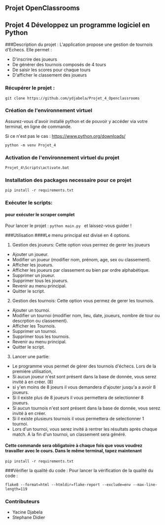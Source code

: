 ## Projet OpenClassrooms
## Projet 4 Développez un programme logiciel en Python

###Description du projet :
L'application propose une gestion de tournois d'Echecs. Elle permet :

- D'inscrire des joueurs
- De générer des tournois composés de 4 tours
- De saisir les scores pour chaque tours
- D'afficher le classement des joueurs

### Récupérer le projet :

```
git clone https://github.com/ydjabela/Projet_4_Openclassrooms
```

### Création de l'environnement virtuel

Assurez-vous d'avoir installé python et de pouvoir y accéder via votre terminal, en ligne de commande.

Si ce n'est pas le cas : https://www.python.org/downloads/

```
python -m venv Projet_4
```

### Activation de l'environnement virtuel du projet
```
Projet_4\Scripts\activate.bat
```
### Installation  des  packages necessaire pour ce projet
```
pip install -r requirements.txt
```

### Exécuter le scripts:

#### pour exécuter le scraper complet

Pour lancer le projet : ``` python main.py  ``` et laissez-vous guider !

###Utilisation
####Le menu principal est divisé en 4 options.
1) Gestion des joueurs:
Cette option vous permez de gerer les joueurs 
- Ajouter un joueur.
- Modifier un joueur (modifier nom, prénom, age, sex ou classement).
- Afficher les joueurs.
- Afficher les joueurs par classement ou bien par ordre alphabétique.
- Supprimer un joueur.
- Supprimer tous les joueurs.
- Revenir au menu principal.
- Quitter le script.

2) Gestion des tournois:
Cette option vous permez de gerer les tournois.
- Ajouter un tournoi.
- Modifier un tournoi (modifier nom, lieu, date, joueurs, nombre de tour ou descrption ou classement).
- Afficher les Tournois.
- Supprimer un tournoi.
- Supprimer tous les tournois.
- Revenir au menu principal.
- Quitter le script.
3) Lancer une partie:
- Le programme vous permet de gérer des tournois d'échecs. Lors de la première utilisation, 
- Si aucun joueur n'est sont présent dans la base de donnée, vous serez invité à en créer. (8)
- si y'en moins de 8 joeurs il vous demandera d'ajouter jusqu'a a avoir  8 joueurs.
- Si il existe plus de 8 joueurs il vous permettera de selectionner 8 joueurs.
- Si aucun tournois n'est sont présent dans la base de donnée, vous serez invité à en créer.
- Si il existe plusieurs tournois il vous permettera de selectionner 1 tournoi.
- Lors d'un tournoi, vous serez invité à rentrer les résultats après chaque match. A la fin d'un tournoi, un classement sera généré.

#### Cette commande sera obligatoire à chaque fois que vous voudrez travailler avec le cours. Dans le même terminal, tapez maintenant
```
pip install -r requirements.txt
```
###Vérifier la qualité du code :
Pour lancer la vérification de la qualité du code : 
```
flake8 --format=html --htmldir=flake-report --exclude=env --max-line-length=119
```
### Contributeurs
- Yacine Djabela 
- Stephane Didier

